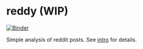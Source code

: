 # reddy (WIP)

[![Binder](https://mybinder.org/badge_logo.svg)](https://mybinder.org/v2/gh/timberhill/reddy/master?filepath=notebooks/intro.ipynb)

Simple analysis of reddit posts. See [intro](notebooks/intro.ipynb) for details.
